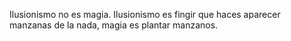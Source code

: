 Ilusionismo no es magia. Ilusionismo es fingir que haces aparecer manzanas de la nada, magia es plantar manzanos.